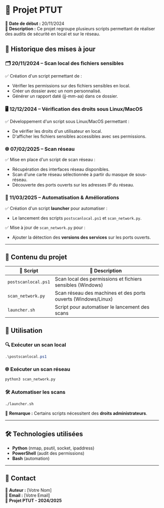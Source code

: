 # 🚀 Projet PTUT

📅 **Date de début :** 20/11/2024  
📌 **Description :** Ce projet regroupe plusieurs scripts permettant de réaliser des audits de sécurité en local et sur le réseau.

## 📌 Historique des mises à jour

### 🗂️ 20/11/2024 – Scan local des fichiers sensibles
✅ Création d'un script permettant de :
- Vérifier les permissions sur des fichiers sensibles en local.
- Créer un dossier avec un nom personnalisé.
- Générer un rapport daté (jj-mm-aa) dans ce dossier.

### 🖥️ 12/12/2024 – Vérification des droits sous Linux/MacOS
✅ Développement d'un script sous Linux/MacOS permettant :
- De vérifier les droits d'un utilisateur en local.
- D'afficher les fichiers sensibles accessibles avec ses permissions.

### 🌐 07/02/2025 – Scan réseau
✅ Mise en place d'un script de scan réseau :
- Récupération des interfaces réseau disponibles.
- Scan d'une carte réseau sélectionnée à partir du masque de sous-réseau.
- Découverte des ports ouverts sur les adresses IP du réseau.

### 🔄 11/03/2025 – Automatisation & Améliorations
✅ Création d'un script **launcher** pour automatiser :
- Le lancement des scripts `postscanlocal.ps1` et `scan_network.py`.

✅ Mise à jour de `scan_network.py` pour :
- Ajouter la détection des **versions des services** sur les ports ouverts.

---

## 📂 Contenu du projet
| 📜 Script | 📝 Description |
|-----------|--------------|
| `postscanlocal.ps1` | Scan local des permissions et fichiers sensibles (Windows) |
| `scan_network.py` | Scan réseau des machines et des ports ouverts (Windows/Linux) |
| `launcher.sh` | Script pour automatiser le lancement des scans |

## 🚀 Utilisation

### 🔍 **Exécuter un scan local**
```powershell
.\postscanlocal.ps1
```

### 🌐 **Exécuter un scan réseau**
```bash
python3 scan_network.py
```

### 🛠 **Automatiser les scans**
```bash
./launcher.sh
```

📌 **Remarque :** Certains scripts nécessitent des **droits administrateurs**.

---

## 🛠️ Technologies utilisées
- **Python** (nmap, psutil, socket, ipaddress)
- **PowerShell** (audit des permissions)
- **Bash** (automation)

---

## 📧 Contact
📌 **Auteur :** [Votre Nom]  
📌 **Email :** [Votre Email]  
📌 **Projet PTUT - 2024/2025**

